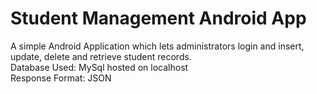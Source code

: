 <h1>Student Management Android App </h1>
A simple Android Application which lets administrators login and insert, update, delete and retrieve student records. <br/>
Database Used: MySql hosted on localhost <br/>
Response Format: JSON <br/>

